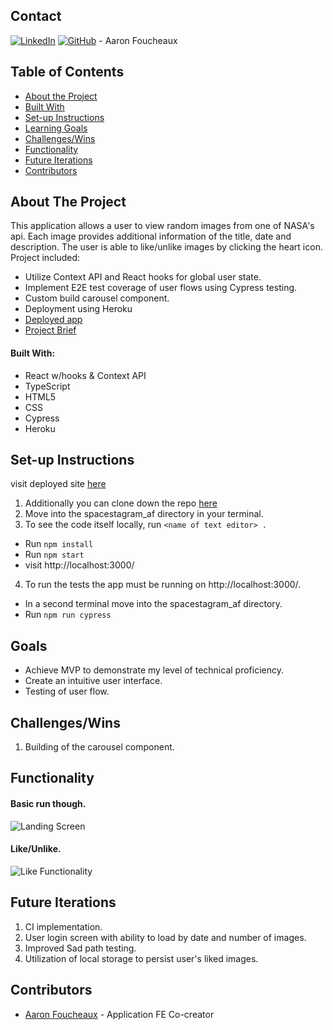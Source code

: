 ## Contact  

[![LinkedIn](https://img.shields.io/badge/-LinkedIn-black.svg?style=flat-square&logo=linkedin&colorB=555)](https://github.com/Afoucheaux) [![GitHub](https://img.shields.io/badge/GitHub-black.svg?&style=flat-square&logo=github&logoColor=white)](https://www.linkedin.com/in/aaron-foucheaux-891626207/) - Aaron Foucheaux

## Table of Contents

- [About the Project](#about-the-project)
- [Built With](#built-with)
- [Set-up Instructions](#set-up-instructions)
- [Learning Goals](#learning-goals)
- [Challenges/Wins](#challenges)
- [Functionality](#functionality)
- [Future Iterations](#future-iterations)
- [Contributors](#contributors)

## About The Project

This application allows a user to view random images from one of NASA's api. Each image provides additional information of the title, date and description. The user is able to like/unlike images by clicking the heart icon. Project included:

- Utilize Context API and React hooks for global user state.
- Implement E2E test coverage of user flows using Cypress testing.
- Custom build carousel component.
- Deployment using Heroku
- [Deployed app](https://spacestagram-af.herokuapp.com/)
- [Project Brief](https://docs.google.com/document/d/1QlC6htA5SXEl3YruAOkJWj2-0W3w-n0UOzGuJ1EcktQ/edit#)

#### Built With:

- React w/hooks & Context API
- TypeScript
- HTML5
- CSS
- Cypress
- Heroku

## Set-up Instructions

 visit deployed site [here](https://spacestagram-af.herokuapp.com/)

1. Additionally you can clone down the repo [here](https://github.com/Afoucheaux/spacestagram_af)
2. Move into the spacestagram_af directory in your terminal.
3. To see the code itself locally, run `<name of text editor> .`
  - Run `npm install`
  - Run `npm start`
  - visit http://localhost:3000/
4. To run the tests the app must be running on http://localhost:3000/.
  - In a second terminal move into the spacestagram_af directory.
  - Run `npm run cypress`

## Goals

- Achieve MVP to demonstrate my level of technical proficiency.
- Create an intuitive user interface.
- Testing of user flow.  

## Challenges/Wins

1. Building of the carousel component.  

## Functionality

#### Basic run though.
![Landing Screen](https://media.giphy.com/media/eBqI2nPuGTSjJ3ZWHN/giphy.gif?cid=790b761194716abd8a87a318ea06bb24dd6d79e2302d1604&rid=giphy.gif&ct=g)

#### Like/Unlike.
![Like Functionality](https://media.giphy.com/media/LvLNtw6qTSEvdiVact/giphy.gif?cid=790b761176076af8b469a2fbb546b06d835e9974a1a846fd&rid=giphy.gif&ct=g)


## Future Iterations

1. CI implementation.
2. User login screen with ability to load by date and number of images.
3. Improved Sad path testing.
4. Utilization of local storage to persist user's liked images.

## Contributors

* [Aaron Foucheaux](https://github.com/Afoucheaux) - Application FE Co-creator
